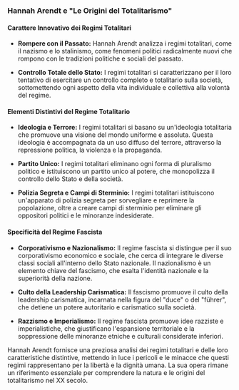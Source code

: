 ### Hannah Arendt e "Le Origini del Totalitarismo"

#### Carattere Innovativo dei Regimi Totalitari

- **Rompere con il Passato:** Hannah Arendt analizza i regimi totalitari, come il nazismo e lo stalinismo, come fenomeni politici radicalmente nuovi che rompono con le tradizioni politiche e sociali del passato.

- **Controllo Totale dello Stato:** I regimi totalitari si caratterizzano per il loro tentativo di esercitare un controllo completo e totalitario sulla società, sottomettendo ogni aspetto della vita individuale e collettiva alla volontà del regime.

#### Elementi Distintivi del Regime Totalitario

- **Ideologia e Terrore:** I regimi totalitari si basano su un'ideologia totalitaria che promuove una visione del mondo uniforme e assoluta. Questa ideologia è accompagnata da un uso diffuso del terrore, attraverso la repressione politica, la violenza e la propaganda.

- **Partito Unico:** I regimi totalitari eliminano ogni forma di pluralismo politico e istituiscono un partito unico al potere, che monopolizza il controllo dello Stato e della società.

- **Polizia Segreta e Campi di Sterminio:** I regimi totalitari istituiscono un'apparato di polizia segreta per sorvegliare e reprimere la popolazione, oltre a creare campi di sterminio per eliminare gli oppositori politici e le minoranze indesiderate.

#### Specificità del Regime Fascista

- **Corporativismo e Nazionalismo:** Il regime fascista si distingue per il suo corporativismo economico e sociale, che cerca di integrare le diverse classi sociali all'interno dello Stato nazionale. Il nazionalismo è un elemento chiave del fascismo, che esalta l'identità nazionale e la superiorità della nazione.

- **Culto della Leadership Carismatica:** Il fascismo promuove il culto della leadership carismatica, incarnata nella figura del "duce" o del "führer", che detiene un potere autoritario e carismatico sulla società.

- **Razzismo e Imperialismo:** Il regime fascista promuove idee razziste e imperialistiche, che giustificano l'espansione territoriale e la soppressione delle minoranze etniche e culturali considerate inferiori.

Hannah Arendt fornisce una preziosa analisi dei regimi totalitari e delle loro caratteristiche distintive, mettendo in luce i pericoli e le minacce che questi regimi rappresentano per la libertà e la dignità umana. La sua opera rimane un riferimento essenziale per comprendere la natura e le origini del totalitarismo nel XX secolo.